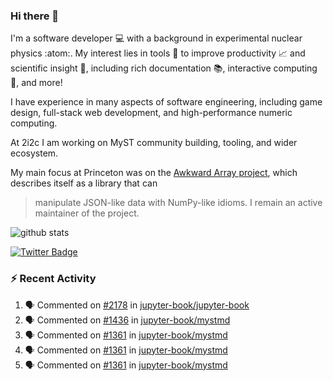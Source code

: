 ### Hi there 👋 

I'm a software developer 💻 with a background in experimental nuclear physics :atom:. My interest lies in tools :wrench: to improve productivity :chart_with_upwards_trend: and scientific insight :telescope:, including rich documentation 📚, interactive computing 🧮, and more! 

I have experience in many aspects of software engineering, including game design, full-stack web development, and high-performance numeric computing. 

At 2i2c I am working on MyST community building, tooling, and wider ecosystem. 

My main focus at Princeton was on the [Awkward Array project](awkward-array.org/), which describes itself as a library that can 
> manipulate JSON-like data with NumPy-like idioms. I remain an active maintainer of the project. 

![github stats](https://github-readme-stats.vercel.app/api?username=agoose77&show_icons=true&hide_rank=true&hide_title=true&bg_color=30,e76445,904e95&text_color=efe3ec&icon_color=efe3ec)
<!--
**agoose77/agoose77** is a ✨ _special_ ✨ repository because its `README.md` (this file) appears on your GitHub profile.

Here are some ideas to get you started:

- 🔭 I’m currently working on ...
- 🌱 I’m currently learning ...
- 👯 I’m looking to collaborate on ...
- 🤔 I’m looking for help with ...
- 💬 Ask me about ...
- 📫 How to reach me: ...
- 😄 Pronouns: ...
- ⚡ Fun fact: ...
-->

[![Twitter Badge](https://img.shields.io/twitter/follow/agoose77?style=flat-square&logo=Twitter&logoColor=white&color=cornflowerblue)](https://twitter.com/agoose77)

### :zap: Recent Activity

<!--START_SECTION:activity-->
1. 🗣 Commented on [#2178](https://github.com/jupyter-book/jupyter-book/issues/2178#issuecomment-2278357275) in [jupyter-book/jupyter-book](https://github.com/jupyter-book/jupyter-book)
2. 🗣 Commented on [#1436](https://github.com/jupyter-book/mystmd/issues/1436#issuecomment-2278335874) in [jupyter-book/mystmd](https://github.com/jupyter-book/mystmd)
3. 🗣 Commented on [#1361](https://github.com/jupyter-book/mystmd/issues/1361#issuecomment-2278221935) in [jupyter-book/mystmd](https://github.com/jupyter-book/mystmd)
4. 🗣 Commented on [#1361](https://github.com/jupyter-book/mystmd/issues/1361#issuecomment-2278220659) in [jupyter-book/mystmd](https://github.com/jupyter-book/mystmd)
5. 🗣 Commented on [#1361](https://github.com/jupyter-book/mystmd/issues/1361#issuecomment-2278186513) in [jupyter-book/mystmd](https://github.com/jupyter-book/mystmd)
<!--END_SECTION:activity-->
